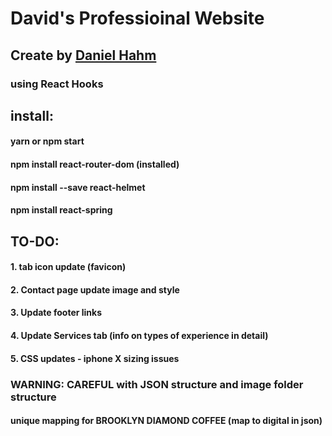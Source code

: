 # David's Professioinal Website 

## Create by [Daniel Hahm](https://www.hahm-d@github.com)
### using React Hooks

## install:
#### yarn or npm start
#### npm install react-router-dom (installed)
#### npm install --save react-helmet
#### npm install react-spring

## TO-DO:
#### 1. tab icon update (favicon)
#### 2. Contact page update image and style
#### 3. Update footer links
#### 4. Update Services tab (info on types of experience in detail)
#### 5. CSS updates - iphone X sizing issues

### WARNING: CAREFUL with JSON structure and image folder structure
#### unique mapping for BROOKLYN DIAMOND COFFEE (map to digital in json)
